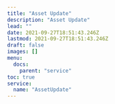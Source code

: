 ```yaml
---
title: "Asset Update"
description: "Asset Update"
lead: ""
date: 2021-09-27T18:51:43.246Z
lastmod: 2021-09-27T18:51:43.246Z
draft: false
images: []
menu:
  docs:
    parent: "service"
toc: true
service:
  name: "AssetUpdate"
---
```


